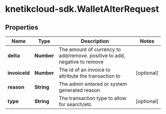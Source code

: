 # knetikcloud-sdk.WalletAlterRequest

## Properties
Name | Type | Description | Notes
------------ | ------------- | ------------- | -------------
**delta** | **Number** | The amount of currency to add/remove. positive to add, negative to remove | 
**invoiceId** | **Number** | The id of an invoice to attribute the transaction to | [optional] 
**reason** | **String** | The admin entered or system generated reason | 
**type** | **String** | The transaction type to allow for search/etc | [optional] 


